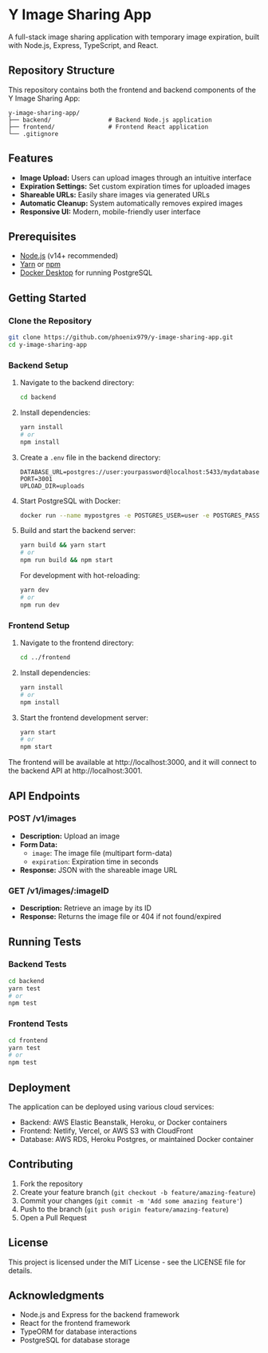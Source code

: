 # Y Image Sharing App

A full-stack image sharing application with temporary image expiration, built with Node.js, Express, TypeScript, and React.

## Repository Structure

This repository contains both the frontend and backend components of the Y Image Sharing App:

```
y-image-sharing-app/
├── backend/                # Backend Node.js application
├── frontend/               # Frontend React application 
└── .gitignore
```

## Features

- **Image Upload:** Users can upload images through an intuitive interface
- **Expiration Settings:** Set custom expiration times for uploaded images
- **Shareable URLs:** Easily share images via generated URLs
- **Automatic Cleanup:** System automatically removes expired images
- **Responsive UI:** Modern, mobile-friendly user interface

## Prerequisites

- [Node.js](https://nodejs.org/) (v14+ recommended)
- [Yarn](https://yarnpkg.com/) or [npm](https://www.npmjs.com/)
- [Docker Desktop](https://www.docker.com/products/docker-desktop) for running PostgreSQL

## Getting Started

### Clone the Repository

```bash
git clone https://github.com/phoenix979/y-image-sharing-app.git
cd y-image-sharing-app
```

### Backend Setup

1. Navigate to the backend directory:
   ```bash
   cd backend
   ```

2. Install dependencies:
   ```bash
   yarn install
   # or
   npm install
   ```

3. Create a `.env` file in the backend directory:
   ```
   DATABASE_URL=postgres://user:yourpassword@localhost:5433/mydatabase
   PORT=3001
   UPLOAD_DIR=uploads
   ```

4. Start PostgreSQL with Docker:
   ```bash
   docker run --name mypostgres -e POSTGRES_USER=user -e POSTGRES_PASSWORD=yourpassword -e POSTGRES_DB=mydatabase -p 5433:5432 -d postgres:15
   ```

5. Build and start the backend server:
   ```bash
   yarn build && yarn start
   # or
   npm run build && npm start
   ```

   For development with hot-reloading:
   ```bash
   yarn dev
   # or
   npm run dev
   ```

### Frontend Setup

1. Navigate to the frontend directory:
   ```bash
   cd ../frontend
   ```

2. Install dependencies:
   ```bash
   yarn install
   # or
   npm install
   ```

3. Start the frontend development server:
   ```bash
   yarn start
   # or
   npm start
   ```

The frontend will be available at http://localhost:3000, and it will connect to the backend API at http://localhost:3001.

## API Endpoints

### POST /v1/images
- **Description:** Upload an image
- **Form Data:**
  - `image`: The image file (multipart form-data)
  - `expiration`: Expiration time in seconds
- **Response:** JSON with the shareable image URL

### GET /v1/images/:imageID
- **Description:** Retrieve an image by its ID
- **Response:** Returns the image file or 404 if not found/expired

## Running Tests

### Backend Tests
```bash
cd backend
yarn test
# or
npm test
```

### Frontend Tests
```bash
cd frontend
yarn test
# or
npm test
```

## Deployment

The application can be deployed using various cloud services:

- Backend: AWS Elastic Beanstalk, Heroku, or Docker containers
- Frontend: Netlify, Vercel, or AWS S3 with CloudFront
- Database: AWS RDS, Heroku Postgres, or maintained Docker container

## Contributing

1. Fork the repository
2. Create your feature branch (`git checkout -b feature/amazing-feature`)
3. Commit your changes (`git commit -m 'Add some amazing feature'`)
4. Push to the branch (`git push origin feature/amazing-feature`)
5. Open a Pull Request

## License

This project is licensed under the MIT License - see the LICENSE file for details.

## Acknowledgments

- Node.js and Express for the backend framework
- React for the frontend framework
- TypeORM for database interactions
- PostgreSQL for database storage